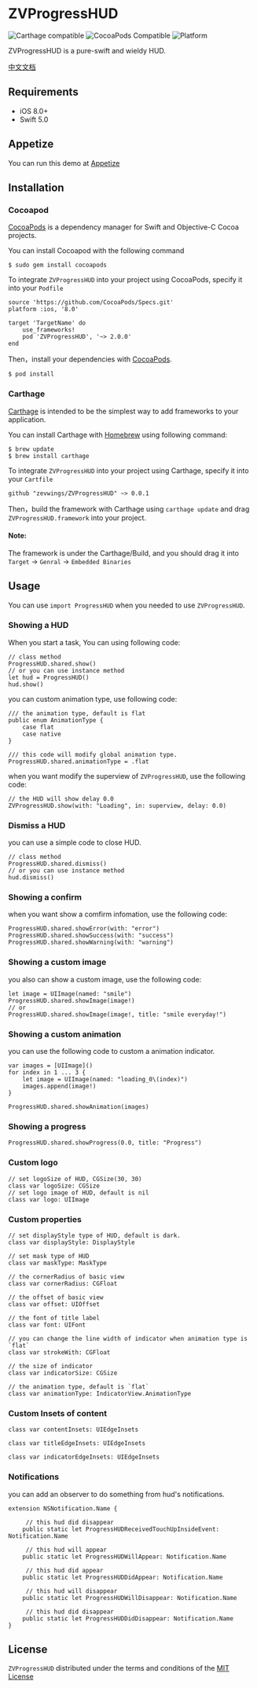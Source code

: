 # ZVProgressHUD
![Carthage compatible](https://img.shields.io/badge/Carthage-compatible-4BC51D.svg?style=flat)[](https://github.com/Carthage/Carthage)
![CocoaPods Compatible](https://img.shields.io/badge/pod-1.0.0-4BC51D.svg?style=flat)[](https://cocoapods.org)
![Platform](https://img.shields.io/badge/platform-ios-9F9F9F.svg)[](http://cocoadocs.org/docsets/Alamofire)


ZVProgressHUD is a pure-swift and wieldy HUD.

[中文文档](https://github.com/zevwings/ZVProgressHUD/blob/master/README_CN.md)

## Requirements

- iOS 8.0+ 
- Swift 5.0

## Appetize
You can run this demo at [Appetize](https://appetize.io/embed/39txw9h5d7mrkckm6f9vp9mn2r?device=iphone5s&scale=100&autoplay=false&orientation=portrait&deviceColor=white)


## Installation
### Cocoapod
[CocoaPods](https://cocoapods.org) is a dependency manager for Swift and Objective-C Cocoa projects.

You can install Cocoapod with the following command

```
$ sudo gem install cocoapods
```
To integrate `ZVProgressHUD` into your project using CocoaPods, specify it into your `Podfile`

```
source 'https://github.com/CocoaPods/Specs.git'
platform :ios, '8.0'

target 'TargetName' do
    use_frameworks!
    pod 'ZVProgressHUD', '~> 2.0.0'
end
```

Then，install your dependencies with [CocoaPods](https://cocoapods.org).

```
$ pod install
```
### Carthage 

[Carthage](https://github.com/Carthage/Carthage) is intended to be the simplest way to add frameworks to your application.

You can install Carthage with [Homebrew](https://brew.sh) using following command:

```
$ brew update
$ brew install carthage
```

To integrate `ZVProgressHUD` into your project using Carthage, specify it into your `Cartfile`

```
github "zevwings/ZVProgressHUD" ~> 0.0.1
```

Then，build the framework with Carthage
using `carthage update` and drag `ZVProgressHUD.framework` into your project.

#### Note:
The framework is under the Carthage/Build, and you should drag it into  `Target` -> `Genral` -> `Embedded Binaries`

## Usage
You can use `import ProgressHUD` when you needed to use `ZVProgressHUD`.

### Showing a HUD
When you start a task, You can using following code:

```
// class method
ProgressHUD.shared.show()
// or you can use instance method 
let hud = ProgressHUD()
hud.show()
```

you can custom animation type, use following code:

```
/// the animation type, default is flat
public enum AnimationType {
	case flat		
	case native	
}

/// this code will modify global animation type.
ProgressHUD.shared.animationType = .flat
```

when you want modify the superview of `ZVProgressHUD`, use the following code:

```
// the HUD will show delay 0.0
ZVProgressHUD.show(with: "Loading", in: superview, delay: 0.0)
```

### Dismiss a HUD
you can use a simple code to close HUD.

```
// class method
ProgressHUD.shared.dismiss()
// or you can use instance method 
hud.dismiss()
```

### Showing a confirm
when you want show a comfirm infomation, use the following code:

```
ProgressHUD.shared.showError(with: "error")
ProgressHUD.shared.showSuccess(with: "success")
ProgressHUD.shared.showWarning(with: "warning")
```

### Showing a custom image 
you also can show a custom image, use the following code:

```
let image = UIImage(named: "smile")
ProgressHUD.shared.showImage(image!)
// or
ProgressHUD.shared.showImage(image!, title: "smile everyday!")
```

### Showing a custom animation
you can use the following code to custom a animation indicator.

```
var images = [UIImage]()
for index in 1 ... 3 {
    let image = UIImage(named: "loading_0\(index)")
    images.append(image!)
}

ProgressHUD.shared.showAnimation(images)
```

### Showing a progress

```
ProgressHUD.shared.showProgress(0.0, title: "Progress")
```

### Custom logo

```
// set logoSize of HUD, CGSize(30, 30)
class var logoSize: CGSize 
// set logo image of HUD, default is nil
class var logo: UIImage 
```

### Custom properties

```
// set displayStyle type of HUD, default is dark.
class var displayStyle: DisplayStyle 

// set mask type of HUD
class var maskType: MaskType 

// the cornerRadius of basic view   
class var cornerRadius: CGFloat 

// the offset of basic view
class var offset: UIOffset 

// the font of title label
class var font: UIFont 

// you can change the line width of indicator when animation type is `flat`
class var strokeWith: CGFloat 

// the size of indicator
class var indicatorSize: CGSize 

// the animation type, default is `flat`
class var animationType: IndicatorView.AnimationType 

```

### Custom Insets of content

```
class var contentInsets: UIEdgeInsets 

class var titleEdgeInsets: UIEdgeInsets 

class var indicatorEdgeInsets: UIEdgeInsets 
```

### Notifications

you can add an observer to do something from hud's notifications.

```
extension NSNotification.Name {
	
	 // this hud did disappear
    public static let ProgressHUDReceivedTouchUpInsideEvent: Notification.Name

	 // this hud will appear
    public static let ProgressHUDWillAppear: Notification.Name

	 // this hud did appear
    public static let ProgressHUDDidAppear: Notification.Name

	 // this hud will disappear
    public static let ProgressHUDWillDisappear: Notification.Name

	 // this hud did disappear
    public static let ProgressHUDDidDisappear: Notification.Name
}
```

## License
`ZVProgressHUD` distributed under the terms and conditions of the [MIT License](https://github.com/zevwings/ZVProgressHUD/blob/master/LICENSE)



